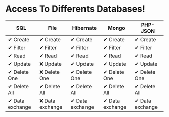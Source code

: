 # Access To Differents Databases!

| SQL | File | Hibernate | Mongo|  PHP-JSON |
|--|--|--|--|--|
| ✔ Create | ✔ Create |✔ Create | ✔ Create | ✔ Create | 
| ✔ Filter | ✔ Filter | ✔ Filter | ✔ Filter | ✔ Filter |
| ✔ Read| ✔ Read | ✔ Read | ✔ Read | ✔ Read |
| ✔ Update | ❌ Update | ✔ Update | ✔ Update | ✔ Update | 
| ✔ Delete One| ❌ Delete One| ✔ Delete One| ✔ Delete One| ✔ Delete One |
| ✔ Delete All | ✔ Delete All | ✔ Delete All | ✔ Delete All | ✔ Delete All |
| ✔ Data exchange | ❌ Data exchange | ✔ Data exchange | ✔ Data exchange | ✔ Data exchange | 

